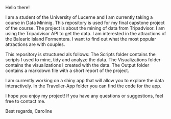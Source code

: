 Hello there!

I am a student of the University of Lucerne and I am currently taking a course in Data Mininig. This repository is used for my final capstone project of the course. The project is about the mining of data from Tripadvisor. I am using the Tripadvisor API to get the data. I am interested in the attractions of the Balearic island Formentera. I want to find out what the most popular attractions are with couples. 

This repository is structured als follows: 
The Scripts folder contains the scripts I used to mine, tidy and analyze the data.
The Visualizations folder contains the visualizations I created with the data.
The Output folder contains a markdown file with a short report of the project.

I am currently working on a shiny app that will allow you to explore the data interactively. In the Traveller-App folder you can find the code for the app.

I hope you enjoy my project! If you have any questions or suggestions, feel free to contact me.

Best regards,
Caroline